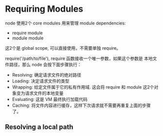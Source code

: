 # Requiring Modules

node 使用2个 core modules 用来管理 module dependencies:

+ require module
+ module module

这2个是 global scope, 可以直接使用，不需要单独 require。

require('/path/to/file'), require 函数接收一个唯一参数，如果这个参数是 本地文件路径，那么 node 会按下面步骤执行：

+ Resolving: 确定请求文件的绝对路径
+ Loading: 决定请求文件的类型
+ Wrapping: 给定文件属于它的私有作用域. 这会将 require 和 module 这2个对象变为请求文件的本地变量
+ Evaluating: 这是 VM 最终执行加载代码
+ Caching: 将文件内容进行缓存，这样下次请求就不需要再重复上面的步骤了。

## Resolving a local path


